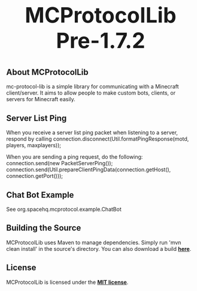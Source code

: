 <b><center><h1>MCProtocolLib Pre-1.7.2</h></center></b>
==========



<b>About MCProtocolLib</b>
--------

mc-protocol-lib is a simple library for communicating with a Minecraft client/server. It aims to allow people to make custom bots, clients, or servers for Minecraft easily.


<b>Server List Ping</b>
--------

When you receive a server list ping packet when listening to a server, respond by calling connection.disconnect(Util.formatPingResponse(motd, players, maxplayers));

When you are sending a ping request, do the following:
  connection.send(new PacketServerPing());
  connection.send(Util.prepareClientPingData(connection.getHost(), connection.getPort()));


<b>Chat Bot Example</b>
--------

See org.spacehq.mcprotocol.example.ChatBot


<b>Building the Source</b>
--------

MCProtocolLib uses Maven to manage dependencies. Simply run 'mvn clean install' in the source's directory.
You can also download a build <b>[here](http://build.spacehq.org/browse/MCPROTOCOLLIB-B164)</b>.


<b>License</b>
---------

MCProtocolLib is licensed under the <b>[MIT license](http://www.opensource.org/licenses/mit-license.html)</b>.
